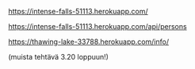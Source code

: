 https://intense-falls-51113.herokuapp.com/

https://intense-falls-51113.herokuapp.com/api/persons

https://thawing-lake-33788.herokuapp.com/info/

(muista tehtävä 3.20 loppuun!)